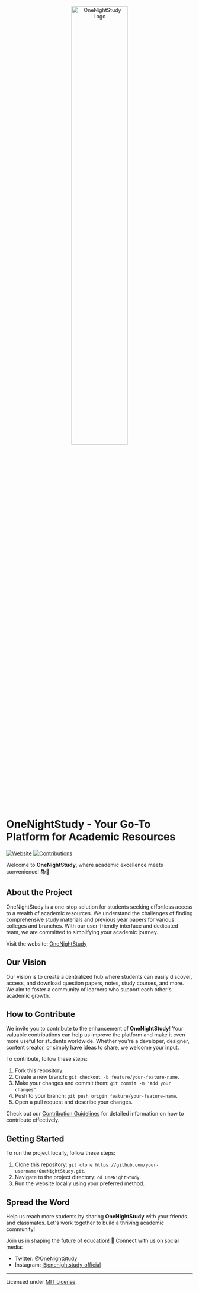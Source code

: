 <div align="center">
  <img src="https://i.imgur.com/nr9howH.png" alt="OneNightStudy Logo" width="55%">
</div>

# OneNightStudy - Your Go-To Platform for Academic Resources

[![Website](https://img.shields.io/website?label=Visit%20Website&style=for-the-badge&url=https://onenightstudy.rf.gd/)](https://onenightstudy.rf.gd/)
[![Contributions](https://img.shields.io/badge/contributions-welcome-brightgreen.svg?style=for-the-badge)](CONTRIBUTING.md)

Welcome to **OneNightStudy**, where academic excellence meets convenience! 📚🚀

## About the Project

OneNightStudy is a one-stop solution for students seeking effortless access to a wealth of academic resources. We understand the challenges of finding comprehensive study materials and previous year papers for various colleges and branches. With our user-friendly interface and dedicated team, we are committed to simplifying your academic journey.

Visit the website: [OneNightStudy](https://onenightstudy.rf.gd/)



## Our Vision

Our vision is to create a centralized hub where students can easily discover, access, and download question papers, notes, study courses, and more. We aim to foster a community of learners who support each other's academic growth.

## How to Contribute

We invite you to contribute to the enhancement of **OneNightStudy**! Your valuable contributions can help us improve the platform and make it even more useful for students worldwide. Whether you're a developer, designer, content creator, or simply have ideas to share, we welcome your input.

To contribute, follow these steps:

1. Fork this repository.
2. Create a new branch: `git checkout -b feature/your-feature-name`.
3. Make your changes and commit them: `git commit -m 'Add your changes'`.
4. Push to your branch: `git push origin feature/your-feature-name`.
5. Open a pull request and describe your changes.

Check out our [Contribution Guidelines](CONTRIBUTING.md) for detailed information on how to contribute effectively.

## Getting Started

To run the project locally, follow these steps:

1. Clone this repository: `git clone https://github.com/your-username/OneNightStudy.git`.
2. Navigate to the project directory: `cd OneNightStudy`.
3. Run the website locally using your preferred method.

## Spread the Word

Help us reach more students by sharing **OneNightStudy** with your friends and classmates. Let's work together to build a thriving academic community!


Join us in shaping the future of education! 🌟
Connect with us on social media:
- Twitter: [@OneNightStudy](https://twitter.com/OneNightStudy)
- Instagram: [@onenightstudy_official](https://www.instagram.com/_onenightstudy/)

---

Licensed under [MIT License](LICENSE).
